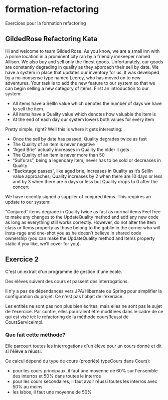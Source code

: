# formation-refactoring

Exercices pour la formation refactoring

## GildedRose Refactoring Kata

Hi and welcome to team Gilded Rose. As you know, we are a small inn with a prime location in a prominent city ran by a friendly innkeeper named Allison. We also buy and sell only the finest goods. Unfortunately, our goods are constantly degrading in quality as they approach their sell by date. We have a system in place that updates our inventory for us. It was developed by a no-nonsense type named Leeroy, who has moved on to new adventures. Your task is to add the new feature to our system so that we can begin selling a new category of items. First an introduction to our system:

* All items have a SellIn value which denotes the number of days we have to sell the item.
* All items have a Quality value which denotes how valuable the item is
* At the end of each day our system lowers both values for every item


Pretty simple, right? Well this is where it gets interesting:

* Once the sell by date has passed, Quality degrades twice as fast
* The Quality of an item is never negative
* “Aged Brie” actually increases in Quality the older it gets
* The Quality of an item is never more than 50
* “Sulfuras”, being a legendary item, never has to be sold or decreases in Quality
* “Backstage passes”, like aged brie, increases in Quality as it’s SellIn value approaches; Quality increases by 2 when there are 10 days or less and by 3 when there are 5 days or less but Quality drops to 0 after the concert

We have recently signed a supplier of conjured items. This requires an update to our system:

“Conjured” items degrade in Quality twice as fast as normal items
Feel free to make any changes to the UpdateQuality method and add any new code as long as everything still works correctly. However, do not alter the Item class or Items property as those belong to the goblin in the corner who will insta-rage and one-shot you as he doesn’t believe in shared code ownership (you can make the UpdateQuality method and Items property static if you like, we’ll cover for you).

## Exercice 2

C'est un extrait d'un programme de gestion d'une école.

Des élèves suivent des cours et passent des interrogations.

Il n'y a pas de dépendances vers JPA/Hibernate ou Spring pour simplifier la configuration du projet. Ce n'est pas l'objet de l'exercice.

Les entités ne sont pas non plus bien écrites, mais elles ne sont pas le sujet de l'exercice. Par contre, elles pourraient être modifiées dans le cadre de ce qui est visé ici: le refactoring de la méthode coursReussi de CoursServiceImpl.

### Que fait cette méthode?

Elle parcourt toutes les interrogations d'un élève pour un cours donné et dit si l'élève a réussi.

Ce calcul dépend du type de cours (propriété typeCours dans Cours):

- pour les cours principaux, il faut une moyenne de 60% sur l'ensemble des interros et 50% dans toutes le interros
- pour les cours secondaires, il faut avoir réussi toutes les interros avec 50% au moins
- les labos, il faut une moyenne de 50%


